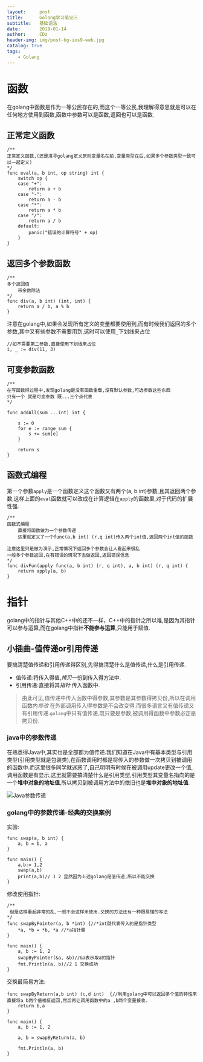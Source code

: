 ```yaml
---
layout:     post
title:      Golang学习笔记三
subtitle:   基础语法
date:       2019-01-14
author:     CDz
header-img: img/post-bg-ios9-web.jpg
catalog: true
tags:
    - Golang
---
```


# 函数

在golang中函数是作为一等公民存在的,而这个一等公民,我理解得意思就是可以在任何地方使用到函数,函数中参数可以是函数,返回也可以是函数.

## 正常定义函数
```
/**
正常定义函数,(还是准寻golang定义原则变量名在前,变量类型在后,如果多个参数类型一致可以一起定义)
*/
func eval(a, b int, op string) int {
    switch op {
    case "+":
        return a + b
    case "-":
        return a - b
    case "*":
        return a * b
    case "/":
        return a / b
    default:
        panic("错误的计算符号" + op)
    }
}
```

## 返回多个参数函数
```
/**
多个返回值
    带余数除法
*/
func div(a, b int) (int, int) {
    return a / b, a % b
}
```

注意在golang中,如果会发现所有定义的变量都要使用到,而有时候我们返回的多个参数,其中又有些参数不需要用到,这时可以使用`_`下划线来占位

```
//如不需要第二参数,直接使用下划线来占位
i, _ := div(11, 3)
```

## 可变参数函数

```
/**
在写函数得过程中,发现golang是没有函数重载,没有默认参数,可选参数这些东西
只有一个 就是可变参数 既...三个点代表
*/

func addAll(sum ...int) int {

    s := 0
    for e := range sum {
        s += sum[e]
    }

    return s
}
```

## 函数式编程

第一个参数`apply`是一个函数定义这个函数又有两个(a, b int)参数,且其返回两个参数,这样上面的`eval`函数就可以改成在计算逻辑在`apply`的函数里,对于代码的扩展性强.

```
/**
函数式编程
    直接将函数做为一个参数传递
    这里就定义了一个func(a,b int) (r,q int)传入两个int值,返回两个int值的函数

注意这里只是做为演示,正常情况下返回多个参数会让人看起来很乱
一般多个参数返回,在有错误的情况下去做返回,返回错误信息
*/
func divFun(apply func(a, b int) (r, q int), a, b int) (r, q int) {
    return apply(a, b)
}
```

# 指针

golang中的指针与其他C++中的还不一样，C++中的指针之所以难,是因为其指针可以参与运算,而在golang中指针**不能参与运算**,只能用于赋值.

## 小插曲-值传递or引用传递

要搞清楚值传递和引用传递得区别,先得搞清楚什么是值传递,什么是引用传递.

- 值传递:将传入得值,*拷贝*一份到传入得方法中.
- 引用传递:直接将其*指针* 传入函数中.

> 由此可见,值传递中传入函数中得参数,其参数是其参数得拷贝份,所以在调用函数内*修改* 在外部调用传入得参数是不会改变得.而很多语言又有值传递又有引用传递.`golang`中只有值传递,既只要是参数,被调用得函数中参数必定是拷贝份.

### java中的参数传递

在熟悉得Java中,其实也是全部都为值传递.我们知道在Java中有基本类型与引用类型(引用类型就是包装类),在函数调用时都是将传入的参数做一次拷贝到被调用的函数中.而这里很多同学就迷惑了,自己明明有时候在被调用update更改一个值,调用函数是有显示,这里就需要搞清楚什么是引用类型,引用类型其变量名指向的是一个**堆中对象的地址值**,所以拷贝到被调用方法中的依旧也是**堆中对象的地址值**.

![Java参数传递](http://wx3.sinaimg.cn/large/63d77fe7gy1fz7g1uzp8aj20w00i074h.jpg)

### golang中的参数传递-经典的交换案例

实验:

```
func swap(a, b int) {
    a, b = b, a
}

func main() {
    a,b:= 1,2
    swap(a,b)
    print(a,b)// 1 2 显然因为上述golang是值传递,所以不能交换
}
```

修改使用指针:


```
/**
 但是这样看起非常的乱,一般不会这样来使用.交换的方法还有一种跟易懂的写法
*/
func swapByPointer(a, b *int) {//*int就代表传入的是指针类型
    *a, *b = *b, *a //*a指针量
}

func main() {
    a, b := 1, 2
    swapByPointer(&a, &b)//&a表示取a的指针
    fmt.Println(a, b)//2 1 交换成功
}
```

交换最简易方法:


```
func swapByReturn(a,b int) (c,d int)  {//利用golang中可以返回多个值的特性来直接将a b两个值相反返回,然后再让调用函数中的a ,b两个变量接收.
    return b,a
}

func main() {
    a, b := 1, 2

    a, b = swapByReturn(a, b)

    fmt.Println(a, b)
}
```
